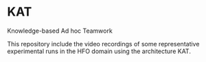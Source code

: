 # KAT
Knowledge-based Ad hoc Teamwork

This repository include the video recordings of some representative experimental runs in the HFO domain using the architecture KAT.
